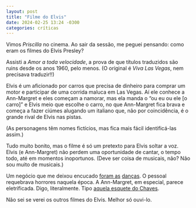 ```yaml
---
layout: post
title: "Filme do Elvis"
date: 2024-02-25 13:24 -0300
categories: críticas
---
```

Vimos *Priscilla* no cinema. Ao sair da sessão, me peguei pensando: como eram os filmes do Elvis Presley?

Assisti a *Amor a toda velocidade*, a prova de que títulos traduzidos são ruins desde os anos 1960, pelo menos. (O original é *Viva Las Vegas*, nem precisava traduzir!!)

Elvis é um aficionado por carros que precisa de dinheiro para comprar um motor e participar de uma corrida maluca em Las Vegas. Aí ele conhece a Ann-Margret e eles começam a namorar, mas ela manda o “ou eu ou ele [o carro]” e Elvis meio que escolhe o carro, no que Ann-Margret fica brava e começa a fazer ciúmes alugando um italiano que, não por coincidência, é o grande rival de Elvis nas pistas.

(As personagens têm nomes fictícios, mas fica mais fácil identificá-las assim.)

Tudo muito bonito, mas o filme é só um pretexto para Elvis soltar a voz. Elvis (e Ann-Margret) não perdem uma oportunidade de cantar, o tempo todo, até em momentos inoportunos. (Deve ser coisa de musicais, não? Não sou muito de musicais.)

Um negócio que me deixou encucado [foram as](https://www.youtube.com/watch?v=XH2K9N16VMY) [danças](https://www.youtube.com/watch?v=MXd9BwAlWOk). O pessoal requebrava horrores naquela época. A Ann-Margret, em especial, parece eletrificada. Digo, literalmente. Tipo [aquela esquete do Chaves](https://www.youtube.com/watch?v=_I5zFBYc4gU).

Não sei se verei os outros filmes do Elvis. Melhor só ouvi-lo.